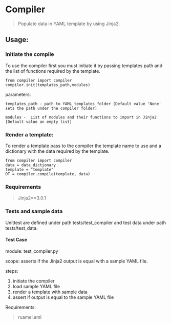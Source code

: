 # Compiler
>Populate data in YAML template by using Jinja2.


## Usage:

### Initiate the compile
To use the compiler first you must initiate it by passing templates path and the list of functions required by the template.
```
from compiler import compiler
compiler.init(templates_path,modules)
```
parameters:

    templates_path - path to YAML templates folder [Default value 'None' sets the path under the compiler folder]

    modules -  List of modules and their functions to import in Jinja2 [Default value an empty list]

### Render a template:
To render a template pass to the compiler the template name to use and a dictionary with the data required by the template.
```
from compiler import compiler
data = data_dictionary
template = "template"
DT = compiler.compile(template, data)
```

### Requirements
>Jinja2==3.0.1

### Tests and sample data
Unittest are defined under path tests/test_compiler and test data under path tests/test_data.

#### Test Case
module: test_compiler.py

scope: asserts if the Jinja2 output is equal with a sample YAML file.

steps:
1. initiate the compiler
2. load sample YAML file
2. render a template with sample data
3. assert if output is equal to the sample YAML file

Requirements:
>ruamel.aml